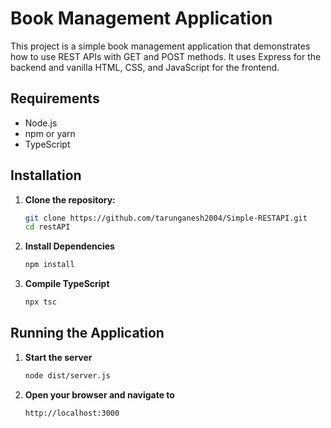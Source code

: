 # Book Management Application

This project is a simple book management application that demonstrates how to use REST APIs with GET and POST methods. It uses Express for the backend and vanilla HTML, CSS, and JavaScript for the frontend.


## Requirements

- Node.js
- npm or yarn
- TypeScript 

## Installation

1. **Clone the repository:**

   ```bash
   git clone https://github.com/tarunganesh2004/Simple-RESTAPI.git
   cd restAPI
   ```

2. **Install Dependencies**
   ```bash
   npm install
   ```
3. **Compile TypeScript**
   ```bash
   npx tsc
   ```

## Running the Application

1. **Start the server**
   ```bash
   node dist/server.js
   ```
2. **Open your browser and navigate to**
   ```bash
   http://localhost:3000
   ```
